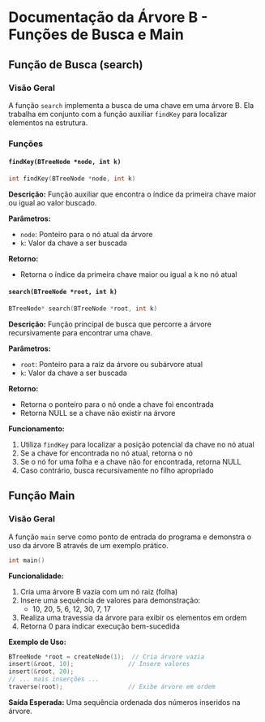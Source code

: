 # Documentação da Árvore B - Funções de Busca e Main

## Função de Busca (search)

### Visão Geral
A função `search` implementa a busca de uma chave em uma árvore B. Ela trabalha em conjunto com a função auxiliar `findKey` para localizar elementos na estrutura.

### Funções

#### `findKey(BTreeNode *node, int k)`
```c
int findKey(BTreeNode *node, int k)
```

**Descrição:** Função auxiliar que encontra o índice da primeira chave maior ou igual ao valor buscado.

**Parâmetros:**
- `node`: Ponteiro para o nó atual da árvore
- `k`: Valor da chave a ser buscada

**Retorno:**
- Retorna o índice da primeira chave maior ou igual a k no nó atual

#### `search(BTreeNode *root, int k)`
```c
BTreeNode* search(BTreeNode *root, int k)
```

**Descrição:** Função principal de busca que percorre a árvore recursivamente para encontrar uma chave.

**Parâmetros:**
- `root`: Ponteiro para a raiz da árvore ou subárvore atual
- `k`: Valor da chave a ser buscada

**Retorno:**
- Retorna o ponteiro para o nó onde a chave foi encontrada
- Retorna NULL se a chave não existir na árvore

**Funcionamento:**
1. Utiliza `findKey` para localizar a posição potencial da chave no nó atual
2. Se a chave for encontrada no nó atual, retorna o nó
3. Se o nó for uma folha e a chave não for encontrada, retorna NULL
4. Caso contrário, busca recursivamente no filho apropriado

## Função Main

### Visão Geral
A função `main` serve como ponto de entrada do programa e demonstra o uso da árvore B através de um exemplo prático.

```c
int main()
```

**Funcionalidade:**
1. Cria uma árvore B vazia com um nó raiz (folha)
2. Insere uma sequência de valores para demonstração:
   - 10, 20, 5, 6, 12, 30, 7, 17
3. Realiza uma travessia da árvore para exibir os elementos em ordem
4. Retorna 0 para indicar execução bem-sucedida

**Exemplo de Uso:**
```c
BTreeNode *root = createNode(1);  // Cria árvore vazia
insert(&root, 10);               // Insere valores
insert(&root, 20);
// ... mais inserções ...
traverse(root);                  // Exibe árvore em ordem
```

**Saída Esperada:**
Uma sequência ordenada dos números inseridos na árvore.